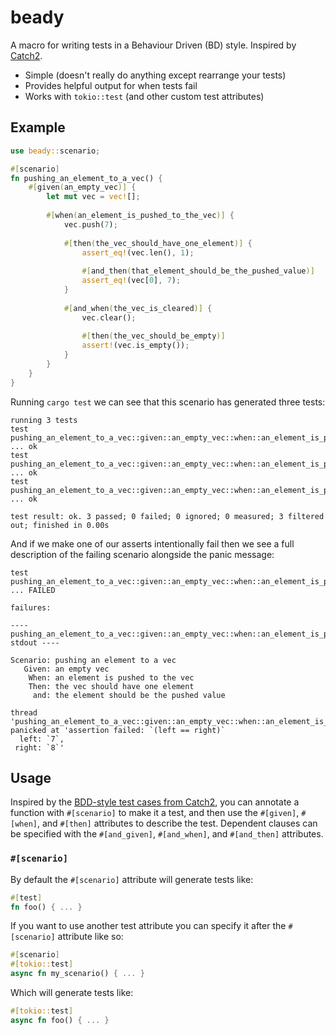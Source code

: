 # beady

A macro for writing tests in a Behaviour Driven (BD) style. Inspired by [Catch2](https://github.com/catchorg/Catch2/blob/devel/docs/test-cases-and-sections.md#bdd-style-test-cases).

- Simple (doesn't really do anything except rearrange your tests)
- Provides helpful output for when tests fail
- Works with `tokio::test` (and other custom test attributes)

## Example

```rust
use beady::scenario;

#[scenario]
fn pushing_an_element_to_a_vec() {
    #[given(an_empty_vec)] {
        let mut vec = vec![];
        
        #[when(an_element_is_pushed_to_the_vec)] {
            vec.push(7);
            
            #[then(the_vec_should_have_one_element)] {
                assert_eq!(vec.len(), 1);
                
                #[and_then(that_element_should_be_the_pushed_value)]
                assert_eq!(vec[0], 7);
            }
            
            #[and_when(the_vec_is_cleared)] {
                vec.clear();
                
                #[then(the_vec_should_be_empty)]
                assert!(vec.is_empty());
            }
        }
    }
}
```

Running `cargo test` we can see that this scenario has generated three tests:

```shell
running 3 tests
test pushing_an_element_to_a_vec::given::an_empty_vec::when::an_element_is_pushed_to_the_vec::then::the_vec_should_have_one_element::and::the_element_should_be_the_pushed_value ... ok
test pushing_an_element_to_a_vec::given::an_empty_vec::when::an_element_is_pushed_to_the_vec::and::the_vec_is_cleared::then::the_vec_should_be_empty ... ok
test pushing_an_element_to_a_vec::given::an_empty_vec::when::an_element_is_pushed_to_the_vec::then::the_vec_should_have_one_element ... ok

test result: ok. 3 passed; 0 failed; 0 ignored; 0 measured; 3 filtered out; finished in 0.00s
```

And if we make one of our asserts intentionally fail then we see a full description of the failing scenario alongside the panic message:

```shell
test pushing_an_element_to_a_vec::given::an_empty_vec::when::an_element_is_pushed_to_the_vec::then::the_vec_should_have_one_element::and::the_element_should_be_the_pushed_value ... FAILED

failures:

---- pushing_an_element_to_a_vec::given::an_empty_vec::when::an_element_is_pushed_to_the_vec::then::the_vec_should_have_one_element::and::the_element_should_be_the_pushed_value stdout ----

Scenario: pushing an element to a vec
   Given: an empty vec
    When: an element is pushed to the vec
    Then: the vec should have one element
     and: the element should be the pushed value

thread 'pushing_an_element_to_a_vec::given::an_empty_vec::when::an_element_is_pushed_to_the_vec::then::the_vec_should_have_one_element::and::the_element_should_be_the_pushed_value' panicked at 'assertion failed: `(left == right)`
  left: `7`,
 right: `8`'
```


## Usage

Inspired by the [BDD-style test cases from Catch2](https://github.com/catchorg/Catch2/blob/devel/docs/test-cases-and-sections.md#bdd-style-test-cases), you can annotate a function with `#[scenario]` to make it a test, and then use the `#[given]`, `#[when]`, and `#[then]` attributes to describe the test. Dependent clauses can be specified with the `#[and_given]`, `#[and_when]`, and `#[and_then]` attributes.

### `#[scenario]`

By default the `#[scenario]` attribute will generate tests like:

```rust
#[test]
fn foo() { ... }
```

If you want to use another test attribute you can specify it after the `#[scenario]` attribute like so:

```rust
#[scenario]
#[tokio::test]
async fn my_scenario() { ... }
```

Which will generate tests like:

```rust
#[tokio::test]
async fn foo() { ... }
```